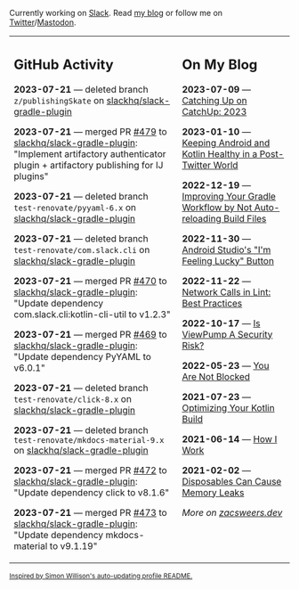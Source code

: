 Currently working on [Slack](https://slack.com/). Read [my blog](https://zacsweers.dev/) or follow me on [Twitter](https://twitter.com/ZacSweers)/[Mastodon](https://hachyderm.io/@ZacSweers).

<table><tr><td valign="top" width="60%">

## GitHub Activity
<!-- githubActivity starts -->
**2023-07-21** — deleted branch `z/publishingSkate` on [slackhq/slack-gradle-plugin](https://github.com/slackhq/slack-gradle-plugin)

**2023-07-21** — merged PR [#479](https://github.com/slackhq/slack-gradle-plugin/pull/479) to [slackhq/slack-gradle-plugin](https://github.com/slackhq/slack-gradle-plugin): "Implement artifactory authenticator plugin + artifactory publishing for IJ plugins"

**2023-07-21** — deleted branch `test-renovate/pyyaml-6.x` on [slackhq/slack-gradle-plugin](https://github.com/slackhq/slack-gradle-plugin)

**2023-07-21** — deleted branch `test-renovate/com.slack.cli` on [slackhq/slack-gradle-plugin](https://github.com/slackhq/slack-gradle-plugin)

**2023-07-21** — merged PR [#470](https://github.com/slackhq/slack-gradle-plugin/pull/470) to [slackhq/slack-gradle-plugin](https://github.com/slackhq/slack-gradle-plugin): "Update dependency com.slack.cli:kotlin-cli-util to v1.2.3"

**2023-07-21** — merged PR [#469](https://github.com/slackhq/slack-gradle-plugin/pull/469) to [slackhq/slack-gradle-plugin](https://github.com/slackhq/slack-gradle-plugin): "Update dependency PyYAML to v6.0.1"

**2023-07-21** — deleted branch `test-renovate/click-8.x` on [slackhq/slack-gradle-plugin](https://github.com/slackhq/slack-gradle-plugin)

**2023-07-21** — deleted branch `test-renovate/mkdocs-material-9.x` on [slackhq/slack-gradle-plugin](https://github.com/slackhq/slack-gradle-plugin)

**2023-07-21** — merged PR [#472](https://github.com/slackhq/slack-gradle-plugin/pull/472) to [slackhq/slack-gradle-plugin](https://github.com/slackhq/slack-gradle-plugin): "Update dependency click to v8.1.6"

**2023-07-21** — merged PR [#473](https://github.com/slackhq/slack-gradle-plugin/pull/473) to [slackhq/slack-gradle-plugin](https://github.com/slackhq/slack-gradle-plugin): "Update dependency mkdocs-material to v9.1.19"
<!-- githubActivity ends -->
</td><td valign="top" width="40%">

## On My Blog
<!-- blog starts -->
**2023-07-09** — [Catching Up on CatchUp: 2023](https://www.zacsweers.dev/catching-up-on-catchup-2023/)

**2023-01-10** — [Keeping Android and Kotlin Healthy in a Post-Twitter World](https://www.zacsweers.dev/keeping-android-healthy/)

**2022-12-19** — [Improving Your Gradle Workflow by Not Auto-reloading Build Files](https://www.zacsweers.dev/improving-your-workflow-by-not-auto-reloading-build-files/)

**2022-11-30** — [Android Studio's "I'm Feeling Lucky" Button](https://www.zacsweers.dev/android-studios-im-feeling-lucky-button/)

**2022-11-22** — [Network Calls in Lint: Best Practices](https://www.zacsweers.dev/network-calls-in-lint-best-practices/)

**2022-10-17** — [Is ViewPump A Security Risk?](https://www.zacsweers.dev/is-viewpump-a-security-risk/)

**2022-05-23** — [You Are Not Blocked](https://www.zacsweers.dev/you-are-not-blocked/)

**2021-07-23** — [Optimizing Your Kotlin Build](https://www.zacsweers.dev/optimizing-your-kotlin-build/)

**2021-06-14** — [How I Work](https://www.zacsweers.dev/how-i-work/)

**2021-02-02** — [Disposables Can Cause Memory Leaks](https://www.zacsweers.dev/disposables-can-cause-memory-leaks/)
<!-- blog ends -->
_More on [zacsweers.dev](https://zacsweers.dev/)_
</td></tr></table>

<sub><a href="https://simonwillison.net/2020/Jul/10/self-updating-profile-readme/">Inspired by Simon Willison's auto-updating profile README.</a></sub>